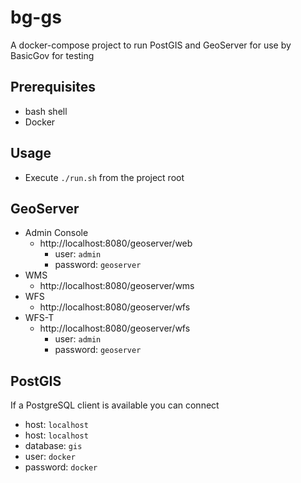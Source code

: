 # bg-gs

A docker-compose project to run PostGIS and GeoServer for use by BasicGov for testing

## Prerequisites
* bash shell
* Docker

## Usage
* Execute `./run.sh` from the project root

## GeoServer
* Admin Console
    * http://localhost:8080/geoserver/web
      * user: `admin`
      * password: `geoserver`
* WMS
  * http://localhost:8080/geoserver/wms
* WFS
  * http://localhost:8080/geoserver/wfs
* WFS-T
  * http://localhost:8080/geoserver/wfs
      * user: `admin`
      * password: `geoserver`
      
## PostGIS
If a PostgreSQL client is available you can connect
  * host: `localhost`
  * host: `localhost`
  * database: `gis`
  * user: `docker`
  * password: `docker`  
